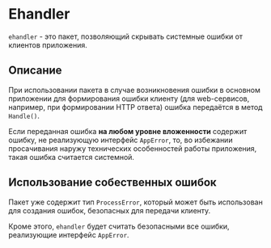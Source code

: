 # Ehandler

`ehandler` - это пакет, позволяющий скрывать системные ошибки от клиентов приложения.

## Описание
При использовании пакета в случае возникновения ошибки в основном приложении для формирования ошибки клиенту 
(для web-сервисов, например, при формировании HTTP ответа) ошибка передаётся в метод `Handle()`.

Если переданная ошибка **на любом уровне вложенности** содержит ошибку, не реализующую интерфейс `AppError`, 
то, во избежании просачивания наружу технических особенностей работы приложения, такая ошибка считается системной.

## Использование собественных ошибок
Пакет уже содержит тип `ProcessError`, который может быть использован для создания ошибок, 
безопасных для передачи клиенту.

Кроме этого, `ehandler` будет считать безопасными все ошибки, реализующие интерфейс `AppError`.
